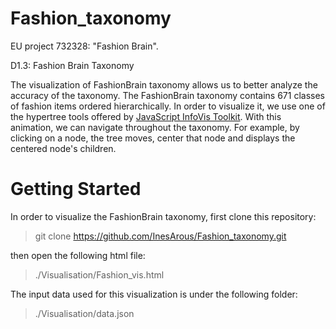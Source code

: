 # Fashion_taxonomy

EU project 732328: "Fashion Brain".

D1.3: Fashion Brain Taxonomy

The visualization of FashionBrain taxonomy allows us to better analyze the accuracy of the taxonomy. The FashionBrain taxonomy contains 671 classes of fashion items ordered hierarchically. In order to visualize it, we use one of the hypertree tools offered by [JavaScript InfoVis Toolkit](http://philogb.github.io/jit/). With this animation, we can navigate throughout the taxonomy. For example, by clicking on a node, the tree moves, center that node and displays the centered node's children.

# Getting Started
In order to visualize the FashionBrain taxonomy, first clone this repository:

>git clone https://github.com/InesArous/Fashion_taxonomy.git

then open the following html file:
>./Visualisation/Fashion_vis.html

The input data used for this visualization is under the following folder:
>./Visualisation/data.json


